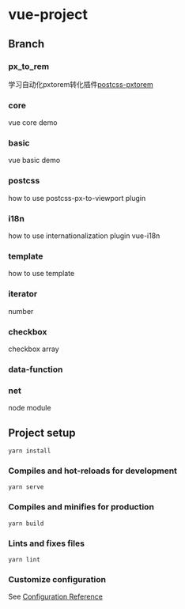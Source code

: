 # vue-project

## Branch
### px_to_rem
学习自动化pxtorem转化插件[postcss-pxtorem](https://www.npmjs.com/package/postcss-pxtorem)

### core
vue core demo

### basic
vue basic demo

### postcss
how to use postcss-px-to-viewport plugin

### i18n
how to use internationalization plugin
vue-i18n

### template
how to use template

### iterator
number

### checkbox
checkbox array

### data-function

### net
node module 

## Project setup
```
yarn install
```

### Compiles and hot-reloads for development
```
yarn serve
```

### Compiles and minifies for production
```
yarn build
```

### Lints and fixes files
```
yarn lint
```

### Customize configuration
See [Configuration Reference](https://cli.vuejs.org/config/)
